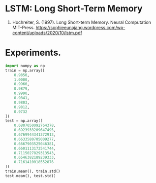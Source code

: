# LSTM: Long Short-Term Memory

1. Hochreiter, S. (1997). Long Short-term Memory. Neural Computation MIT-Press. https://sophieeunajang.wordpress.com/wp-content/uploads/2020/10/lstm.pdf

# Experiments.

```python
import numpy as np
train = np.array([
    0.9850,
    1.0000,
    0.9960,
    0.9879,
    0.9990,
    0.9841,
    0.9803,
    0.9812,
    0.9732
])
test = np.array([
    0.6807050092764378,
    0.6923933209647495,
    0.6769944341372913,
    0.6633580705009277,
    0.6667903525046381,
    0.6601113172541744,
    0.7115027829313543,
    0.6546382189239333,
    0.7161410018552876
])
train.mean(), train.std()
test.mean(), test.std()
```